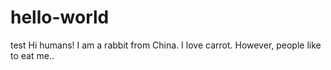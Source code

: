 # hello-world
test
Hi humans!
I am a rabbit from China. I love carrot. However, people like to eat me..
